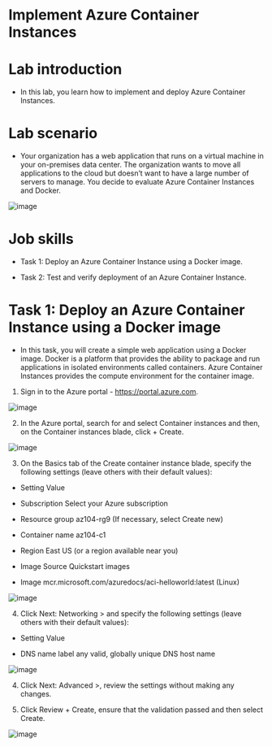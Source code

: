 # Implement Azure Container Instances

# Lab introduction

- In this lab, you learn how to implement and deploy Azure Container Instances.

# Lab scenario

- Your organization has a web application that runs on a virtual machine in your on-premises data center. The organization wants to move all applications to the cloud but doesn’t want to have a large number of servers to manage. You decide to evaluate Azure Container Instances and Docker.

![image](https://github.com/ankitnewjobs/Azure-Practices-Examples/assets/154872782/2bf715b2-231b-4c7b-8a18-2197b2821840)

# Job skills

- Task 1: Deploy an Azure Container Instance using a Docker image.

- Task 2: Test and verify deployment of an Azure Container Instance.

# Task 1: Deploy an Azure Container Instance using a Docker image

- In this task, you will create a simple web application using a Docker image. Docker is a platform that provides the ability to package and run applications in isolated environments called containers. Azure Container Instances provides the compute environment for the container image.

1. Sign in to the Azure portal - https://portal.azure.com.

![image](https://github.com/ankitnewjobs/Azure-Practices-Examples/assets/154872782/4e8b86c1-6852-4751-8ec7-5a8d13fef69c)

2. In the Azure portal, search for and select Container instances and then, on the Container instances blade, click + Create.

![image](https://github.com/ankitnewjobs/Azure-Practices-Examples/assets/154872782/c2e13222-6e16-4e59-b812-15ecf511284a)

3. On the Basics tab of the Create container instance blade, specify the following settings (leave others with their default values):

- Setting	Value

- Subscription	Select your Azure subscription

- Resource group	az104-rg9 (If necessary, select Create new)

- Container name	az104-c1

- Region	East US (or a region available near you)

- Image Source	Quickstart images

- Image	mcr.microsoft.com/azuredocs/aci-helloworld:latest (Linux)

![image](https://github.com/ankitnewjobs/Azure-Practices-Examples/assets/154872782/a1d422d3-f514-49e3-8052-3f381ac528fc)

4. Click Next: Networking > and specify the following settings (leave others with their default values):

- Setting	Value

- DNS name label	any valid, globally unique DNS host name

![image](https://github.com/ankitnewjobs/Azure-Practices-Examples/assets/154872782/61b67d08-4d7c-4927-b7a1-9839a06f0f09)

4. Click Next: Advanced >, review the settings without making any changes.

5. Click Review + Create, ensure that the validation passed and then select Create.

![image](https://github.com/ankitnewjobs/Azure-Practices-Examples/assets/154872782/4e08a7ad-67e4-4349-99b3-4f3673456356)


